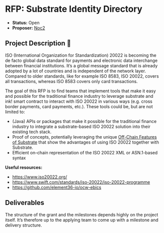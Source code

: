 # RFP: Substrate Identity Directory

* **Status:** Open
* **Proposer:** [Noc2](https://github.com/Noc2)

## Project Description :page_facing_up: 

ISO (International Organization for Standardization) 20022 is becoming the de facto global data standard for payments and electronic data interchange between financial institutions. It’s a global message standard that is already adopted by a lot of countries and is independent of the network layer. Compared to older standards, like for example ISO 8583, ISO 20022, covers all transactions, whereas ISO 8583 covers only card transactions.

The goal of this RFP is to find teams that implement tools that make it easy and possible for the traditional finance industry to leverage substrate and ink! smart contract to interact with ISO 20022 in various ways (e.g. cross border payments, card payments, etc.). These tools could be, but are not limited to:

- (Java) APIs or packages that make it possible for the traditional finance industry to integrate a substrate-based ISO 20022 solution into their existing tech stack.  
- Proof of concepts, potentially leveraging the unique [Off-Chain Features of Substrate](https://docs.substrate.io/v3/concepts/off-chain-features/) that show the advantages of using ISO 20022 together with Substrate.  
- Efficient on-chain representation of the ISO 20022 XML or ASN.1-based syntax 

**Useful resources:**
- https://www.iso20022.org/
- https://www.swift.com/standards/iso-20022/iso-20022-programme
- https://github.com/element36-io/ocw-ebics 

## Deliverables

The structure of the grant and the milestones depends highly on the project itself. It’s therefore up to the applying team to come up with a milestone and delivery structure. 